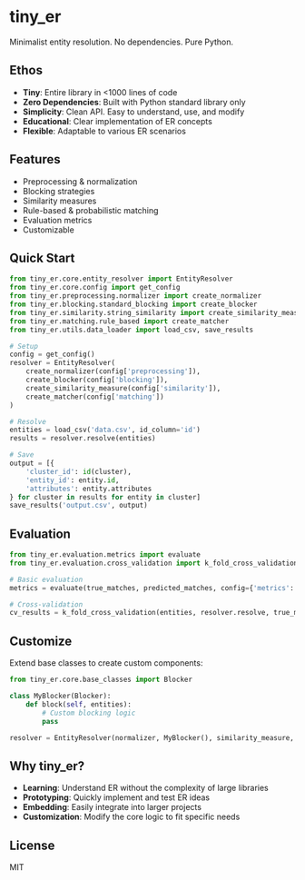 # tiny_er

Minimalist entity resolution. No dependencies. Pure Python.

## Ethos

- **Tiny**: Entire library in <1000 lines of code
- **Zero Dependencies**: Built with Python standard library only
- **Simplicity**: Clean API. Easy to understand, use, and modify
- **Educational**: Clear implementation of ER concepts
- **Flexible**: Adaptable to various ER scenarios

## Features

- Preprocessing & normalization
- Blocking strategies
- Similarity measures
- Rule-based & probabilistic matching
- Evaluation metrics
- Customizable

## Quick Start

```python
from tiny_er.core.entity_resolver import EntityResolver
from tiny_er.core.config import get_config
from tiny_er.preprocessing.normalizer import create_normalizer
from tiny_er.blocking.standard_blocking import create_blocker
from tiny_er.similarity.string_similarity import create_similarity_measure
from tiny_er.matching.rule_based import create_matcher
from tiny_er.utils.data_loader import load_csv, save_results

# Setup
config = get_config()
resolver = EntityResolver(
    create_normalizer(config['preprocessing']),
    create_blocker(config['blocking']),
    create_similarity_measure(config['similarity']),
    create_matcher(config['matching'])
)

# Resolve
entities = load_csv('data.csv', id_column='id')
results = resolver.resolve(entities)

# Save
output = [{
    'cluster_id': id(cluster),
    'entity_id': entity.id,
    'attributes': entity.attributes
} for cluster in results for entity in cluster]
save_results('output.csv', output)
```

## Evaluation

```python
from tiny_er.evaluation.metrics import evaluate
from tiny_er.evaluation.cross_validation import k_fold_cross_validation

# Basic evaluation
metrics = evaluate(true_matches, predicted_matches, config={'metrics': ['precision', 'recall', 'f1_score']})

# Cross-validation
cv_results = k_fold_cross_validation(entities, resolver.resolve, true_matches, k=5)
```

## Customize

Extend base classes to create custom components:

```python
from tiny_er.core.base_classes import Blocker

class MyBlocker(Blocker):
    def block(self, entities):
        # Custom blocking logic
        pass

resolver = EntityResolver(normalizer, MyBlocker(), similarity_measure, matcher)
```

## Why tiny_er?

- **Learning**: Understand ER without the complexity of large libraries
- **Prototyping**: Quickly implement and test ER ideas
- **Embedding**: Easily integrate into larger projects
- **Customization**: Modify the core logic to fit specific needs

## License

MIT
